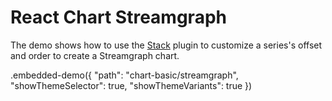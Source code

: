 # React Chart Streamgraph

The demo shows how to use the [Stack](../../docs/reference/stack.md) plugin to customize a series's offset and order to create a Streamgraph chart.

.embedded-demo({ "path": "chart-basic/streamgraph", "showThemeSelector": true, "showThemeVariants": true })

